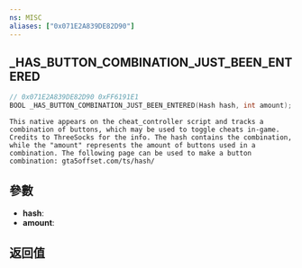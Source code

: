 ```yaml
---
ns: MISC
aliases: ["0x071E2A839DE82D90"]
---
```

## _HAS_BUTTON_COMBINATION_JUST_BEEN_ENTERED

```c
// 0x071E2A839DE82D90 0xFF6191E1
BOOL _HAS_BUTTON_COMBINATION_JUST_BEEN_ENTERED(Hash hash, int amount);
```

```
This native appears on the cheat_controller script and tracks a combination of buttons, which may be used to toggle cheats in-game. Credits to ThreeSocks for the info. The hash contains the combination, while the "amount" represents the amount of buttons used in a combination. The following page can be used to make a button combination: gta5offset.com/ts/hash/  
```

## 參數
* **hash**: 
* **amount**: 

## 返回值
